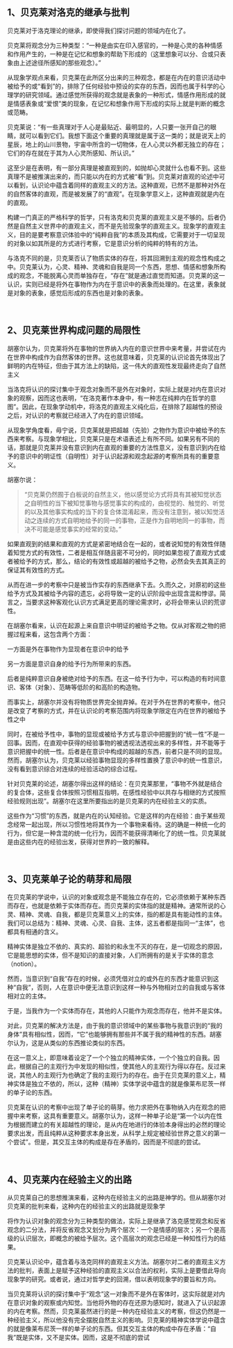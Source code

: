 <h2>1、贝克莱对洛克的继承与批判</h2><p>贝克莱对于洛克理论的继承，即使得我们探讨问题的领域内在化了。</p><p>贝克莱将观念分为三种类型：“一种是由实在印入感官的，一种是心灵的各种情感和作用产生的，一种是在记忆和想象的帮助下形成的（这里想象可以分、合或只表象由上述途径所感知的那些观念）。”</p><p>从现象学观点来看，贝克莱在此所区分出来的三种观念，都是在内在的意识活动中被给予的或“看到”的，排除了任何经验中预设的实存的东西，因而也属于科学的心理学的研究领域。通过感觉所获得的观念就是表象的一种形式，情感作用形成的就是情感表象或“爱恨”类的现象，在记忆和想象作用下形成的实际上就是判断的概念或范畴。</p><p>贝克莱说：“有一些真理对于人心是最贴近、最明显的，人只要一张开自己的眼睛，就可以看到它们。我想下面这个重要的真理就是属于这一类的；就是说天上的星辰，地上的山川景物，宇宙中所含的一切物体，在人心灵以外都无独立的存在；它们的存在就在于其为人心灵所感知、所认识。”</p><p>这至少是在表明，有一部分真理是被直观到的，如抛却心灵就什么也看不到。这些真理不是被推演出来的，而只能以内在的方式被“看”到。贝克莱对直观的论述中可以看到，认识论中蕴含着同样的直观主义的方法。这种直观，已然不是那种对外在的自然客体的直观，而是被发展了的“直观”。在现象学意义上，这种直观就是内在的直观。</p><p>构建一门真正的严格科学的哲学，只有洛克和贝克莱的直观主义是不够的。后者仍然是自然主义世界中的直观主义，而不是先验现象学的直观主义。现象学的直观主义，目的是要考察意识体验中的“纯粹自我”的本质及其构成，它需要对于一切呈现的对象以如其所是的方式进行考察，它是意识分析的纯粹的特有的方法。</p><p>与洛克不同的是，贝克莱否认了物质实体的存在，将其回溯到主观的观念性构成之中。贝克莱认为，心灵、精神、灵魂和自我是同一个东西，思想、情感和想象所构成的观念，不能脱离心灵而单独存在，“存在”就是通过直觉而知道。贝克莱的这一认识，实则已经是将外在事物作为内在于意识中的表象而处理的。在这里，表象就是对象的表象，感觉后形成的东西也是对象的表象。</p><p><br></p><h2>2、贝克莱世界构成问题的局限性</h2><p>胡塞尔认为，贝克莱将外在事物的世界纳入内在的意识世界中来考量，并尝试在内在世界中构成作为自然客体的世界。这也就意味着，贝克莱的认识论首先体现出了鲜明的内在特征，但由于其方法上的缺陷，这一伟大的直观性发现最终走向了自然主义</p><p>当洛克将认识的探讨集中于观念对象而不是外在对象时，实际上就是对内在意识对象的观察，因而这也表明，“在洛克著作本身中，有一种志在纯粹内在哲学的意图”。因此，在现象学动机中，将洛克的直观主义纯化后，在排除了超越性的预设之后，对认识的考察就已经进入了内在的意识领域。</p><p>从现象学角度看，毋宁说，贝克莱就是把超越（先验）之物作为意识中被给予的东西来考察。与现象学相比，贝克莱只是在术语表述上有所不同。如果另有不同的话，那就是贝克莱并没有意识到内在直观的重要的方法性意义，没有意识到内在给予的意识中的明证性（自明性）对于认识起源和观念起源的考察所具有的重要意义。</p><p>胡塞尔说：</p><blockquote>“贝克莱仍然囿于白板说的自然主义，他以感觉论方式将具有其被知觉状态之自明性的当下被知觉事物与感觉事实的构成的，由视觉的、触觉的、听觉的以及其他事实构成的当下的复合体混淆起来，而没有注意到，被以知觉活动之连续的方式自明地给予的同一的事物，正是作为自明地同一的事物，而决不可能是感觉事实的经常的变动。”</blockquote><p>如果直观到的结果和直观的方式是紧密地结合在一起的，或者说知觉的有效性伴随着知觉方式的有效性，二者是相互伴随且密不可分的，同时如果忽视了直观方式或者被给予的方式，那么，结论的有效性或超越的被给予之物，必然会失去其真正的保证其有效性的方式。</p><p>从而在进一步的考察中只是被当作实存的东西继承下去。久而久之，对原初的这些给予方式及其被给予内容的遗忘，必将导致一定的认识阶段中出现含混和悖谬。简言之，当要求这种客观化认识方式满足更高的理论需求时，必将会带来认识的荒谬性。</p><p>在胡塞尔看来，认识在起源上来自意识中明证的被给予之物。仅从对客观之物的把握过程来看，这包含两个方面：</p><p>一方面是外在事物作为显现者在意识中的给予</p><p>另一方面是意识自身的给予行为所带来的东西。</p><p>后者是纯粹意识自身被绝对给予的东西。在这一给予行为中，可以构造的有时间意识、客体（对象）、范畴等低阶的和高阶的构造物。</p><p>而事实上，胡塞尔并没有将物质世界完全抛弃掉。在对于外在世界的考察中，他只是改变了考察的方式，并在认识论的考察范围内将现象学限定在内在世界的被给予性之中</p><p>同时，在被给予性中，事物的显现或被给予方式与意识中把握到的“统一性”不是一回事。因而，在直观中获得的经验事物的被透视法透视出来的多样性，并不能等于意识把握中的统一性。后者是在意识中构成的超越的东西，前者只是不同的显现。然而，胡塞尔认为，贝克莱以经验事物显现的多样性置换了意识中的统一性意识，没有看到意识综合对连续的经验活动的综合过程。</p><p>针对贝克莱的论述，胡塞尔得出这样的结论：在贝克莱那里，“事物不外就是结合的复合体，这些复合体按照习惯相互指明，在感性经验中以共存与相继的方式按照经验规则出现”。胡塞尔在这里所要指出的是贝克莱的内在经验主义的实质。</p><p>这些作为“习惯”的东西，就是内在的认知经验。它是这样的内在经验：由于某些观念经常一起出现，所以习惯性地将其作为一个事物来看待。这的确是一种统一化的行为，但它是一种含混的统一化行为，因而不能获得清晰化了的统一性。贝克莱就是由这些内在的经验出发，获得对世界的一致的解释。</p><p><br></p><h2>3、贝克莱单子论的萌芽和局限</h2><p>在贝克莱的学说中，认识的对象或观念是不能独立存在的，它必须依赖于某种东西而存在，也就是依赖于实体而存在。而贝克莱的实体指的就是精神。通常所说的心灵、精神、灵魂、自我，都是贝克莱意义上的实体，指的都是具有能动性的主体。我们可以总结为：精神、灵魂、心灵、自我、主体，这五者都是指同一“主体”，也都具有相通的含义。</p><p>精神实体是独立不依的、真实的、超验的和永生不灭的存在，是一切观念的原因，它是能思想的实体，但不是知识的直接对象，人们所拥有的是关于实体的意念（notion）。</p><p>然而，当意识到“自我”存在的时候，必须凭借对立的或外在的东西才能意识到这种“自我”，否则，人在意识中便无法意识到这样一种与外物相对立的自我或与客体相对立的主体。</p><p>于是，当我作为一个实体而存在，其他的人只能作为观念而存在，他并不是实体。</p><p>对此，贝克莱的解决方法是，由于我的意识领域中的某些事物与我意识到的“我的身体”具有相似性，因而，“它”也能够拥有那些并不属于我的精神性的东西。胡塞尔认为，这是从类似的东西推论类似的东西。</p><p>在这一意义上，即意味着设定了一个个独立的精神实体，一个个独立的自我。因此，根据自己的主观行为中发现的相似性，使其他人的主观行为得以存在。反过来说，其他人的主观行为也确定了我的主观行为的存在。由于在贝克莱的意义上，精神实体是独立不依的，所以，这种（精神）实体学说中蕴含的就是像莱布尼茨一样的单子论的东西。</p><p>贝克莱在认识的考察中出现了单子论的萌芽。他力求把外在事物纳入内在观念的把握中来考察，这具有重要意义。胡塞尔认为，这样一种单子论是“第一个以内在性为根据而建立的有关超越性的理论，是从内在地进行的体验本身得出的必然的理论要求出发，而且纯粹从这种要求本身出发，从科学上规定被经验世界之意义的第一个尝试”。但是，其交互主体的构成是存在矛盾的，因而是不彻底的尝试。</p><p><br></p><h2>4、贝克莱内在经验主义的出路</h2><p>从贝克莱自己的思想推演来看，这种内在经验主义的出路是神学的。但从胡塞尔对贝克莱的批判来看，这种内在的经验主义的出路就是现象学</p><p>将作为认识对象的观念分为三种类型的做法，实际上是继承了洛克感觉观念和反省观念的二分法，并将反省观念又划分为两个层次：一个是情感的层次；另一个是高级的认识层次，即概念的被给予层次。这个高层次的观念已经是一种知性行为的结果。</p><p>贝克莱认识论中，蕴含着与洛克同样的直观主义方法。胡塞尔对二者的直观主义方法的批判，表面上是赋予这种经验的直观主义以合法的权利，实际上是要借此导向现象学的研究。或者说，通过对哲学史的回溯，借以表明现象学的要旨和方向。</p><p>当贝克莱将认识的探讨集中于“观念”这一对象而不是外在客体时，这实际就是对内在意识对象的观察或内知觉。当他将外物的存在还原为感知时，就进入了认识起源的内在考察。然而，贝克莱虽然进行的是一种内在经验主义的考察，但这仍然是一种经验主义，所以他没有完全摆脱自然主义的影响。贝克莱的精神实体学说中蕴含的就是像莱布尼茨一样的单子论的东西。但其交互主体的构成中存在矛盾：“自我”既是实体，又不是实体。因而，这是不彻底的尝试</p><p></p><p></p>